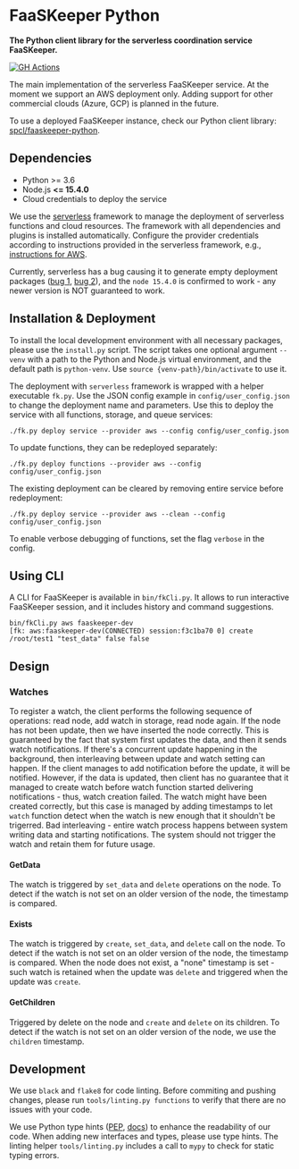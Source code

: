 # FaaSKeeper Python

**The Python client library for the serverless coordination service FaaSKeeper.**

[![GH Actions](https://github.com/mcopik/faaskeeper/actions/workflows/build.yml/badge.svg)](https://github.com/mcopik/faaskeeper/actions/workflows/build.yml)

The main implementation of the serverless FaaSKeeper service.
At the moment we support an AWS deployment only.
Adding support for other commercial clouds (Azure, GCP)
is planned in the future.

To use a deployed FaaSKeeper instance, check our Python client library: [spcl/faaskeeper-python](https://github.com/spcl/faaskeeper-python).

## Dependencies

* Python >= 3.6
* Node.js **<= 15.4.0**
* Cloud credentials to deploy the service

We use the [serverless](https://www.serverless.com/) framework to manage the deployment of serverless
functions and cloud resources. The framework with all dependencies and plugins is installed automatically.
Configure the provider credentials according to instructions provided in the serverless framework,
e.g., [instructions for AWS](https://www.serverless.com/framework/docs/providers/aws/guide/credentials/).


Currently, serverless has a bug causing it to generate empty deployment packages ([bug 1](https://github.com/serverless-heaven/serverless-webpack/issues/682), [bug 2](https://github.com/serverless/serverless/issues/8794)),
and the `node 15.4.0` is confirmed to work - any newer version is NOT guaranteed to work.

## Installation & Deployment

To install the local development environment with all necessary packages, please use the `install.py`
script. The script takes one optional argument `--venv` with a path to the Python and Node.js virtual
environment, and the default path is `python-venv`. Use `source {venv-path}/bin/activate` to use it.

The deployment with `serverless` framework is wrapped with a helper executable `fk.py`.
Use the JSON config example in `config/user_config.json` to change the deployment name and parameters.
Use this to deploy the service with all functions, storage, and queue services:

```
./fk.py deploy service --provider aws --config config/user_config.json
```

To update functions, they can be redeployed separately:

```
./fk.py deploy functions --provider aws --config config/user_config.json
```

The existing deployment can be cleared by removing entire service before redeployment:

```
./fk.py deploy service --provider aws --clean --config config/user_config.json
```

To enable verbose debugging of functions, set the flag `verbose` in the config.

## Using CLI

A CLI for FaaSKeeper is available in `bin/fkCli.py`. It allows to run interactive FaaSKeeper session,
and it includes history and command suggestions.

```console
bin/fkCli.py aws faaskeeper-dev
[fk: aws:faaskeeper-dev(CONNECTED) session:f3c1ba70 0] create /root/test1 "test_data" false false
```

## Design

### Watches

To register a watch, the client performs the following sequence of operations: read node, add
watch in storage, read node again.
If the node has not been update, then we have inserted
the node correctly.
This is guaranteed by the fact that system first updates the data, and then
it sends watch notifications.
If there's a concurrent update happening in the background, then
interleaving between update and watch setting can happen.
If the client manages to add notification before the update, it will be notified.
However, if the data is updated, then client has no guarantee that it managed
to create watch before watch function started delivering notifications - thus, watch creation failed.
The watch might have been created correctly, but this case is managed by adding
timestamps to let `watch` function detect when the watch is new enough that
it shouldn't be trigerred.
Bad interleaving - entire watch process happens between system writing data
and starting notifications. The system should not trigger the watch and
retain them for future usage.

#### GetData

The watch is triggered by `set_data` and `delete` operations on the node.
To detect if the watch is not set on an older version of the node, the timestamp
is compared.

#### Exists

The watch is triggered by `create`, `set_data`, and `delete` call on the node.
To detect if the watch is not set on an older version of the node, the timestamp
is compared.
When the node does not exist, a "none" timestamp is set - such watch is
retained when the update was `delete` and triggered when the update was `create`.

#### GetChildren

Triggered by delete on the node and `create` and `delete` on its children.
To detect if the watch is not set on an older version of the node, we
use the `children` timestamp.

## Development

We use `black` and `flake8` for code linting. Before commiting and pushing changes,
please run `tools/linting.py functions` to verify that there are no issues with your code.

We use Python type hints ([PEP](https://www.python.org/dev/peps/pep-0484/), [docs](https://docs.python.org/3/library/typing.html))
to enhance the readability of our code. When adding new interfaces and types, please use type hints.
The linting helper `tools/linting.py` includes a call to `mypy` to check for static typing errors.

